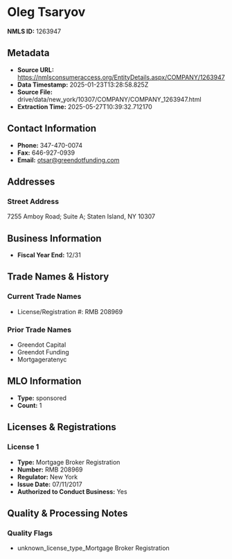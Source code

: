 # Oleg Tsaryov

**NMLS ID:** 1263947

## Metadata
- **Source URL:** https://nmlsconsumeraccess.org/EntityDetails.aspx/COMPANY/1263947
- **Data Timestamp:** 2025-01-23T13:28:58.825Z
- **Source File:** drive/data/new_york/10307/COMPANY/COMPANY_1263947.html
- **Extraction Time:** 2025-05-27T10:39:32.712170

## Contact Information
- **Phone:** 347-470-0074
- **Fax:** 646-927-0939
- **Email:** otsar@greendotfunding.com

## Addresses
### Street Address
7255 Amboy Road; Suite A; Staten Island, NY 10307

## Business Information
- **Fiscal Year End:** 12/31

## Trade Names & History
### Current Trade Names
- License/Registration #: RMB 208969

### Prior Trade Names
- Greendot Capital
- Greendot Funding
- Mortgageratenyc

## MLO Information
- **Type:** sponsored
- **Count:** 1

## Licenses & Registrations

### License 1
- **Type:** Mortgage Broker Registration
- **Number:** RMB 208969
- **Regulator:** New York
- **Issue Date:** 07/11/2017
- **Authorized to Conduct Business:** Yes

## Quality & Processing Notes
### Quality Flags
- unknown_license_type_Mortgage Broker Registration
